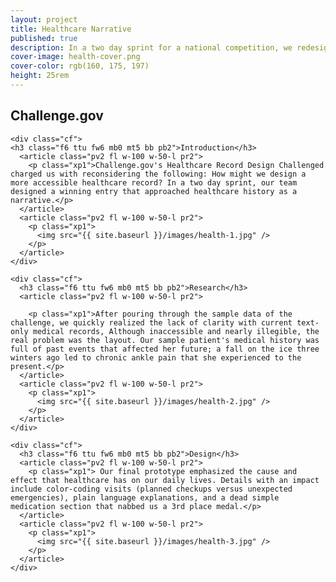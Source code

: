 ```yaml
---
layout: project
title: Healthcare Narrative
published: true
description: In a two day sprint for a national competition, we redesigned the patient health record and were one of a dozen winners nationwide.
cover-image: health-cover.png
cover-color: rgb(160, 175, 197)
height: 25rem
---
```


<section class="cf ph3 ph5-ns pb5 black-70 custom-healthcare">

  <div class="mw9 center">
    <h1 class="fl w-100 mt5 f5 ttu tracked fw6">Challenge.gov</h1>

    <div class="cf">
    <h3 class="f6 ttu fw6 mb0 mt5 bb pb2">Introduction</h3>
      <article class="pv2 fl w-100 w-50-l pr2">
        <p class="xp1">Challenge.gov's Healthcare Record Design Challenged charged us with reconsidering the following: How might we design a more accessible healthcare record? In a two day sprint, our team designed a winning entry that approached healthcare history as a narrative.</p>
      </article>
      <article class="pv2 fl w-100 w-50-l pr2">
        <p class="xp1">
          <img src="{{ site.baseurl }}/images/health-1.jpg" />
        </p>
      </article>
    </div>
  </div>

</section>

<section class="cf ph3 ph5-ns pb5 bg-near-white black-70">

  <div class="mw9 center">

    <div class="cf">
      <h3 class="f6 ttu fw6 mb0 mt5 bb pb2">Research</h3>
      <article class="pv2 fl w-100 w-50-l pr2">

        <p class="xp1">After pouring through the sample data of the challenge, we quickly realized the lack of clarity with current text-only medical records, Although inaccessible and nearly illegible, the real problem was the layout. Our sample patient's medical history was full of past events that affected her future; a fall on the ice three winters ago led to chronic ankle pain that she experienced to the present.</p>
      </article>
      <article class="pv2 fl w-100 w-50-l pr2">
        <p class="xp1">
          <img src="{{ site.baseurl }}/images/health-2.jpg" />
        </p>
      </article>
    </div>

    <div class="cf">
      <h3 class="f6 ttu fw6 mb0 mt5 bb pb2">Design</h3>
      <article class="pv2 fl w-100 w-50-l pr2">
        <p class="xp1"> Our final prototype emphasized the cause and effect that healthcare has on our daily lives. Details with an impact include color-coding visits (planned checkups versus unexpected emergencies), plain language explanations, and a dead simple medication section that nabbed us a 3rd place medal.</p>
      </article>
      <article class="pv2 fl w-100 w-50-l pr2">
        <p class="xp1">
          <img src="{{ site.baseurl }}/images/health-3.jpg" />
        </p>
      </article>
    </div>

</div>

</section>
